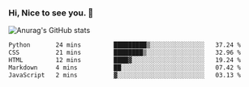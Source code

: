 ### Hi, Nice to see you. 👋

<!--
**EtherFin/EtherFin** is a ✨ _special_ ✨ repository because its `README.md` (this file) appears on your GitHub profile.

Here are some ideas to get you started:

- 🔭 I’m currently working on ...
- 🌱 I’m currently learning ...
- 👯 I’m looking to collaborate on ...
- 🤔 I’m looking for help with ...
- 💬 Ask me about ...
- 📫 How to reach me: ...
- 😄 Pronouns: ...
- ⚡ Fun fact: ...
-->

![Anurag's GitHub stats](https://github-readme-stats.vercel.app/api?username=EtherFin&bg_color=30,e96443,e97f43,e99943,e9b443,e9ce43,e9e843,d3e943,bee943,a9e943,94e943&title_color=fff&text_color=000&show_icons=true&icon_color=000)

<!--START_SECTION:waka-->

```txt
Python       24 mins         █████████▒░░░░░░░░░░░░░░░   37.24 %
CSS          21 mins         ████████▒░░░░░░░░░░░░░░░░   32.96 %
HTML         12 mins         ████▓░░░░░░░░░░░░░░░░░░░░   19.24 %
Markdown     4 mins          ██░░░░░░░░░░░░░░░░░░░░░░░   07.42 %
JavaScript   2 mins          ▓░░░░░░░░░░░░░░░░░░░░░░░░   03.13 %
```

<!--END_SECTION:waka-->
